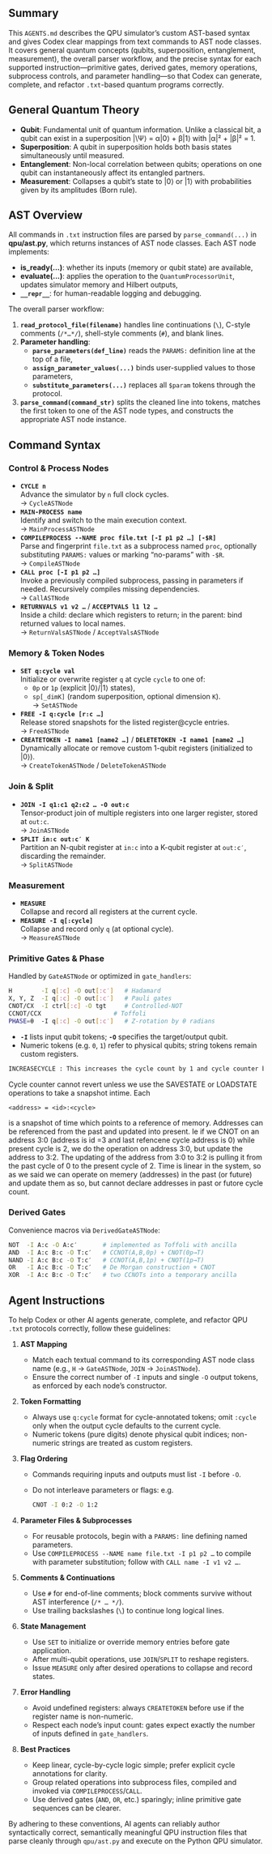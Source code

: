 ## Summary
This `AGENTS.md` describes the QPU simulator’s custom AST-based syntax and gives Codex clear mappings from text commands to AST node classes. It covers general quantum concepts (qubits, superposition, entanglement, measurement), the overall parser workflow, and the precise syntax for each supported instruction—primitive gates, derived gates, memory operations, subprocess controls, and parameter handling—so that Codex can generate, complete, and refactor `.txt`-based quantum programs correctly.

## General Quantum Theory
- **Qubit**: Fundamental unit of quantum information. Unlike a classical bit, a qubit can exist in a superposition \|\Ψ⟩ = α|0⟩ + β|1⟩ with |α|² + |β|² = 1.  
- **Superposition**: A qubit in superposition holds both basis states simultaneously until measured.  
- **Entanglement**: Non-local correlation between qubits; operations on one qubit can instantaneously affect its entangled partners.  
- **Measurement**: Collapses a qubit’s state to |0⟩ or |1⟩ with probabilities given by its amplitudes (Born rule).  

## AST Overview
All commands in `.txt` instruction files are parsed by `parse_command(...)` in **qpu/ast.py**, which returns instances of AST node classes. Each AST node implements:  
- **is_ready(...)**: whether its inputs (memory or qubit state) are available,  
- **evaluate(...)**: applies the operation to the `QuantumProcessorUnit`, updates simulator memory and Hilbert outputs,  
- **`__repr__`**: for human-readable logging and debugging.  

The overall parser workflow:
1. **`read_protocol_file(filename)`** handles line continuations (`\`), C-style comments (`/*…*/`), shell-style comments (`#`), and blank lines.  
2. **Parameter handling**:  
   - **`parse_parameters(def_line)`** reads the `PARAMS:` definition line at the top of a file,  
   - **`assign_parameter_values(...)`** binds user-supplied values to those parameters,  
   - **`substitute_parameters(...)`** replaces all `$param` tokens through the protocol.  
3. **`parse_command(command_str)`** splits the cleaned line into tokens, matches the first token to one of the AST node types, and constructs the appropriate AST node instance.  

## Command Syntax

### Control & Process Nodes
- **`CYCLE n`**  
  Advance the simulator by `n` full clock cycles.  
  → `CycleASTNode`  
- **`MAIN-PROCESS name`**  
  Identify and switch to the main execution context.  
  → `MainProcessASTNode`  
- **`COMPILEPROCESS --NAME proc file.txt [-I p1 p2 …] [-$R]`**  
  Parse and fingerprint `file.txt` as a subprocess named `proc`, optionally substituting `PARAMS:` values or marking “no-params” with `-$R`.  
  → `CompileASTNode`  
- **`CALL proc [-I p1 p2 …]`**  
  Invoke a previously compiled subprocess, passing in parameters if needed. Recursively compiles missing dependencies.  
  → `CallASTNode`  
- **`RETURNVALS v1 v2 …`** / **`ACCEPTVALS l1 l2 …`**  
  Inside a child: declare which registers to return; in the parent: bind returned values to local names.  
  → `ReturnValsASTNode` / `AcceptValsASTNode`  

### Memory & Token Nodes
- **`SET q:cycle val`**  
  Initialize or overwrite register `q` at cycle `cycle` to one of:  
  - `0p` or `1p` (explicit |0⟩/|1⟩ states),  
  - `sp[_dimK]` (random superposition, optional dimension `K`).  
  → `SetASTNode`  
- **`FREE -I q:cycle [r:c …]`**  
  Release stored snapshots for the listed register@cycle entries.  
  → `FreeASTNode`  
- **`CREATETOKEN -I name1 [name2 …]`** / **`DELETETOKEN -I name1 [name2 …]`**  
  Dynamically allocate or remove custom 1-qubit registers (initialized to |0⟩).  
  → `CreateTokenASTNode` / `DeleteTokenASTNode`  

### Join & Split
- **`JOIN -I q1:c1 q2:c2 … -O out:c`**  
  Tensor-product join of multiple registers into one larger register, stored at `out:c`.  
  → `JoinASTNode`  
- **`SPLIT in:c out:c′ K`**  
  Partition an N-qubit register at `in:c` into a K-qubit register at `out:c′`, discarding the remainder.  
  → `SplitASTNode`  

### Measurement
- **`MEASURE`**  
  Collapse and record all registers at the current cycle.  
- **`MEASURE -I q[:cycle]`**  
  Collapse and record only `q` (at optional cycle).  
  → `MeasureASTNode`  

### Primitive Gates & Phase
Handled by `GateASTNode` or optimized in `gate_handlers`:
```bash
H        -I q[:c] -O out[:c′]   # Hadamard  
X, Y, Z  -I q[:c] -O out[:c′]   # Pauli gates  
CNOT/CX  -I ctrl[:c] -O tgt     # Controlled-NOT  
CCNOT/CCX                    # Toffoli  
PHASE=θ  -I q[:c] -O out[:c′]   # Z-rotation by θ radians  
````

* **`-I`** lists input qubit tokens; **`-O`** specifies the target/output qubit.
* Numeric tokens (e.g. `0`, `1`) refer to physical qubits; string tokens remain custom registers. 
```bash
INCREASECYCLE : This increases the cycle count by 1 and cycle counter begins at 0.
```
Cycle counter cannot revert unless we use the SAVESTATE or LOADSTATE operations to take a snapshot intime. Each 
```
<address> = <id>:<cycle>
```
is a snapshot of time which points to a reference of memory. Addresses can be referenced from the past and updated into present. Ie if we CNOT on an address 3:0 (address is id =3 and last refencene cycle address is 0) while present cycle is 2, we do the operation on address 3:0, but update the address to 3:2. The updating of the address from 3:0 to 3:2 is pulling it from the past cycle of 0 to the present cycle of 2. Time is linear in the system, so as we said we can operate on memery (addresses) in the past (or future) and update them as so, but cannot declare addresses in past or futore cycle count.  

### Derived Gates

Convenience macros via `DerivedGateASTNode`:

```bash
NOT  -I A:c -O A:c′       # implemented as Toffoli with ancilla  
AND  -I A:c B:c -O T:c′   # CCNOT(A,B,0p) + CNOT(0p→T)  
NAND -I A:c B:c -O T:c′   # CCNOT(A,B,1p) + CNOT(1p→T)  
OR   -I A:c B:c -O T:c′   # De Morgan construction + CNOT  
XOR  -I A:c B:c -O T:c′   # two CCNOTs into a temporary ancilla  
```

## Agent Instructions

To help Codex or other AI agents generate, complete, and refactor QPU `.txt` protocols correctly, follow these guidelines:

1. **AST Mapping**

   * Match each textual command to its corresponding AST node class name (e.g., `H` → `GateASTNode`, `JOIN` → `JoinASTNode`).
   * Ensure the correct number of `-I` inputs and single `-O` output tokens, as enforced by each node’s constructor.

2. **Token Formatting**

   * Always use `q:cycle` format for cycle-annotated tokens; omit `:cycle` only when the output cycle defaults to the current cycle.
   * Numeric tokens (pure digits) denote physical qubit indices; non-numeric strings are treated as custom registers.

3. **Flag Ordering**

   * Commands requiring inputs and outputs must list `-I` before `-O`.
   * Do not interleave parameters or flags: e.g.

     ```bash
     CNOT -I 0:2 -O 1:2
     ```

4. **Parameter Files & Subprocesses**

   * For reusable protocols, begin with a `PARAMS:` line defining named parameters.
   * Use `COMPILEPROCESS --NAME name file.txt -I p1 p2 …` to compile with parameter substitution; follow with `CALL name -I v1 v2 …`.

5. **Comments & Continuations**

   * Use `#` for end-of-line comments; block comments survive without AST interference (`/* … */`).
   * Use trailing backslashes (`\`) to continue long logical lines.

6. **State Management**

   * Use `SET` to initialize or override memory entries before gate application.
   * After multi-qubit operations, use `JOIN`/`SPLIT` to reshape registers.
   * Issue `MEASURE` only after desired operations to collapse and record states.

7. **Error Handling**

   * Avoid undefined registers: always `CREATETOKEN` before use if the register name is non-numeric.
   * Respect each node’s input count: gates expect exactly the number of inputs defined in `gate_handlers`.

8. **Best Practices**

   * Keep linear, cycle-by-cycle logic simple; prefer explicit cycle annotations for clarity.
   * Group related operations into subprocess files, compiled and invoked via `COMPILEPROCESS`/`CALL`.
   * Use derived gates (`AND`, `OR`, etc.) sparingly; inline primitive gate sequences can be clearer.

By adhering to these conventions, AI agents can reliably author syntactically correct, semantically meaningful QPU instruction files that parse cleanly through `qpu/ast.py` and execute on the Python QPU simulator.
